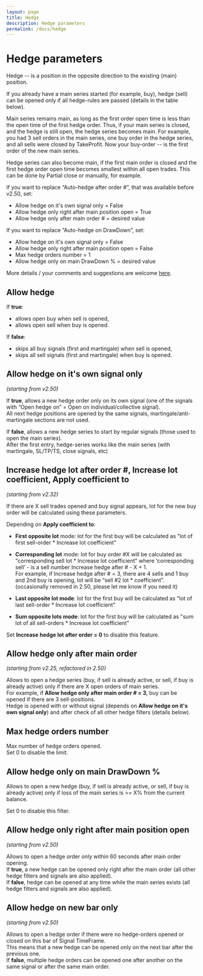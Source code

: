 ```yaml
---
layout: page
title: Hedge
description: Hedge parameters
permalink: /docs/hedge
---
```


# Hedge parameters

Hedge -- is a position in the opposite direction to the existing (main) position.

If you already have a main series started (for example, buy), hedge (sell) can be opened only if all hedge-rules are passed (details in the table below).

Main series remains main, as long as the first order open time is less than the open time of the first hedge order. Thus, if your main series is closed, and the hedge is still open, the hedge series becomes main. For example, you had 3 sell orders in the main series, one buy order in the hedge series, and all sells were closed by TakeProfit. Now your buy-order -- is the first order of the new main series.

Hedge series can also become main, if the first main order is closed and the first hedge order open time becomes smallest within all open trades. This can be done by Partial close or manually, for example.

If you want to replace “Auto-hedge after order #”, that was available before v2.50, set:
* Allow hedge on it's own signal only = False
* Allow hedge only right after main position open = True
* Allow hedge only after main order # = desired value

If you want to replace “Auto-hedge on DrawDown”, set:
* Allow hedge on it's own signal only = False
* Allow hedge only right after main position open = False
* Max hedge orders number = 1
* Allow hedge only on main DrawDown % = desired value

More details / your comments and suggestions are welcome [here](https://t.me/CommunityPowerNews/60).


## Allow hedge

If **true**:<br/>
* allows open buy when sell is opened,<br/>
* allows open sell when buy is opened.<br/>

If **false**:<br/>
* skips all buy signals (first and martingale) when sell is opened,<br/>
* skips all sell signals (first and martingale) when buy is opened.


## Allow hedge on it's own signal only

*(starting from v2.50)*

If **true**, allows a new hedge order only on its own signal (one of the signals with “Open hedge on” = Open on individual/collective signal).<br/>
All next hedge positions are opened by the same signals, martingale/anti-martingale sections are not used.

If **false**, allows a new hedge series to start by regular signals (those used to open the main series).<br/>
After the first entry, hedge-series works like the main series (with martingale, SL/TP/TS, close signals, etc)


## Increase hedge lot after order #, Increase lot coefficient, Apply coefficient to

*(starting from v2.32)*

If there are X sell trades opened and buy signal appears, lot for the new buy order will be calculated using these parameters.

Depending on **Apply coefficient to**:<br/>
* **First opposite lot** mode: lot for the first buy will be calculated as "lot of first sell-order * Increase lot coefficient"<br/>

* **Corresponding lot** mode: lot for buy order #X will be calculated as "corresponding sell lot * Increase lot coefficient" where ‘corresponding sell’ - is a sell number Increase hedge after # - X + 1.<br/> For example, if Increase hedge after # = 3, there are 4 sells and 1 buy and 2nd buy is opening, lot will be “sell #2 lot * coefficient”.
(occasionally removed in 2.50, please let me know if you need it)<br/>

* **Last opposite lot mode**: lot for the first buy will be calculated as "lot of last sell-order * Increase lot coefficient"<br/>

* **Sum opposite lots mode**: lot for the first buy will be calculated as "sum lot of all sell-orders * Increase lot coefficient"

Set **Increase hedge lot after order = 0** to disable this feature.


## Allow hedge only after main order #

*(starting from v2.25, refactored in 2.50)*

Allows to open a hedge series (buy, if sell is already active, or sell, if buy is already active) only if there are X open orders of main series.<br/>
For example, if **Allow hedge only after main order # = 3**, buy can be opened if there are 3 sell-positions.<br/>
Hedge is opened with or without signal (depends on **Allow hedge on it's own signal only**) and after check of all other hedge filters (details below).


## Max hedge orders number

Max number of hedge orders opened. <br/>Set 0 to disable the limit.


## Allow hedge only on main DrawDown %

Allows to open a new hedge (buy, if sell is already active, or sell, if buy is already active) only if loss of the main series is >= X% from the current balance.

Set 0 to disable this filter.


## Allow hedge only right after main position open
*(starting from v2.50)*

Allows to open a hedge order only within 60 seconds after main order opening.<br/>
If **true**, a new hedge can be opened only right after the main order (all other hedge filters and signals are also applied).<br/>
If **false**, hedge can be opened at any time while the main series exists (all hedge filters and signals are also applied).


## Allow hedge on new bar only

*(starting from v2.50)*

Allows to open a hedge order if there were no hedge-orders opened or closed on this bar of Signal TimeFrame.<br/>
This means that a new hedge can be opened only on the next bar after the previous one.<br/>
If **false**, multiple hedge orders can be opened one after another on the same signal or after the same main order.<br/>
